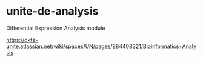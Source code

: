 # unite-de-analysis
Differential Expression Analysis module

https://dkfz-unite.atlassian.net/wiki/spaces/UN/pages/884408321/Bioinformatics+Analysis
